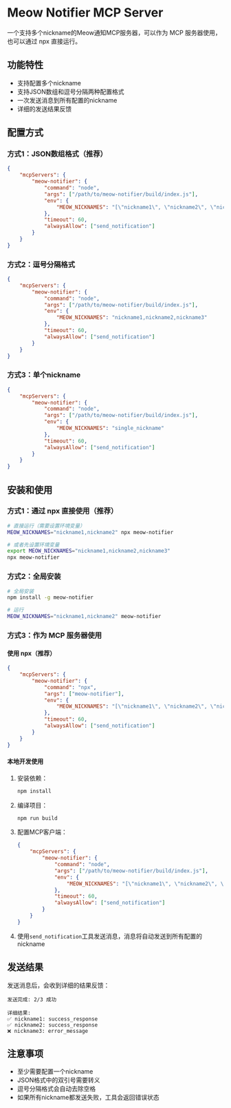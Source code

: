 # Meow Notifier MCP Server

一个支持多个nickname的Meow通知MCP服务器，可以作为 MCP 服务器使用，也可以通过 npx 直接运行。

## 功能特性

- 支持配置多个nickname
- 支持JSON数组和逗号分隔两种配置格式
- 一次发送消息到所有配置的nickname
- 详细的发送结果反馈

## 配置方式

### 方式1：JSON数组格式（推荐）

```json
{
    "mcpServers": {
        "meow-notifier": {
            "command": "node",
            "args": ["/path/to/meow-notifier/build/index.js"],
            "env": {
                "MEOW_NICKNAMES": "[\"nickname1\", \"nickname2\", \"nickname3\"]"
            },
            "timeout": 60,
            "alwaysAllow": ["send_notification"]
        }
    }
}
```

### 方式2：逗号分隔格式

```json
{
    "mcpServers": {
        "meow-notifier": {
            "command": "node",
            "args": ["/path/to/meow-notifier/build/index.js"],
            "env": {
                "MEOW_NICKNAMES": "nickname1,nickname2,nickname3"
            },
            "timeout": 60,
            "alwaysAllow": ["send_notification"]
        }
    }
}
```

### 方式3：单个nickname

```json
{
    "mcpServers": {
        "meow-notifier": {
            "command": "node",
            "args": ["/path/to/meow-notifier/build/index.js"],
            "env": {
                "MEOW_NICKNAMES": "single_nickname"
            },
            "timeout": 60,
            "alwaysAllow": ["send_notification"]
        }
    }
}
```

## 安装和使用

### 方式1：通过 npx 直接使用（推荐）

```bash
# 直接运行（需要设置环境变量）
MEOW_NICKNAMES="nickname1,nickname2" npx meow-notifier

# 或者先设置环境变量
export MEOW_NICKNAMES="nickname1,nickname2,nickname3"
npx meow-notifier
```

### 方式2：全局安装

```bash
# 全局安装
npm install -g meow-notifier

# 运行
MEOW_NICKNAMES="nickname1,nickname2" meow-notifier
```

### 方式3：作为 MCP 服务器使用

#### 使用 npx（推荐）

```json
{
    "mcpServers": {
        "meow-notifier": {
            "command": "npx",
            "args": ["meow-notifier"],
            "env": {
                "MEOW_NICKNAMES": "[\"nickname1\", \"nickname2\", \"nickname3\"]"
            },
            "timeout": 60,
            "alwaysAllow": ["send_notification"]
        }
    }
}
```

#### 本地开发使用

1. 安装依赖：
   ```bash
   npm install
   ```

2. 编译项目：
   ```bash
   npm run build
   ```

3. 配置MCP客户端：
   ```json
   {
       "mcpServers": {
           "meow-notifier": {
               "command": "node",
               "args": ["/path/to/meow-notifier/build/index.js"],
               "env": {
                   "MEOW_NICKNAMES": "[\"nickname1\", \"nickname2\", \"nickname3\"]"
               },
               "timeout": 60,
               "alwaysAllow": ["send_notification"]
           }
       }
   }
   ```

4. 使用`send_notification`工具发送消息，消息将自动发送到所有配置的nickname

## 发送结果

发送消息后，会收到详细的结果反馈：

```
发送完成: 2/3 成功

详细结果:
✅ nickname1: success_response
✅ nickname2: success_response  
❌ nickname3: error_message
```

## 注意事项

- 至少需要配置一个nickname
- JSON格式中的双引号需要转义
- 逗号分隔格式会自动去除空格
- 如果所有nickname都发送失败，工具会返回错误状态
